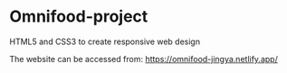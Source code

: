 # Omnifood-project
HTML5 and CSS3 to create responsive web design 

The website can be accessed from:  https://omnifood-jingya.netlify.app/
